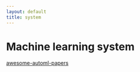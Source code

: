 ```yaml
---
layout: default
title: system
---
```


[1]: https://github.com/hibayesian/awesome-automl-papers
# Machine learning system

[awesome-automl-papers][1]
